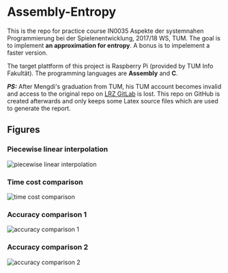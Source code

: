 # Assembly-Entropy

This is the repo for practice course IN0035 Aspekte der systemnahen Programmierung bei der Spielenentwicklung, 2017/18 WS, TUM. The goal is to implement **an approximation for entropy**. A bonus is to impelement a faster version. 

The target plattform of this project is Raspberry Pi (provided by TUM Info Fakultät). The programming languages are **Assembly** and **C**. 

***PS:*** After Mengdi's graduation from TUM, his TUM account becomes invalid and access to the original repo on [LRZ GitLab](https://gitlab.lrz.de/users/sign_in) is lost. This repo on GitHub is created afterwards and only keeps some Latex source files which are used to generate the report.

## Figures

### Piecewise linear interpolation
![piecewise linear interpolation](https://user-images.githubusercontent.com/34072813/151075970-b7785924-cb59-4a98-824d-61be6816cfac.jpg)

### Time cost comparison
![time cost comparison](https://user-images.githubusercontent.com/34072813/151076009-d3480111-b707-4701-8487-ed08a86ac8a2.jpg)

### Accuracy comparison 1
![accuracy comparison 1](https://user-images.githubusercontent.com/34072813/151076028-446a018f-6e1c-464d-8f71-b17f8aae45e3.jpg)

### Accuracy comparison 2
![accuracy comparison 2](https://user-images.githubusercontent.com/34072813/151076053-c25062f3-4676-4573-b423-1d4167fc091f.jpg)
